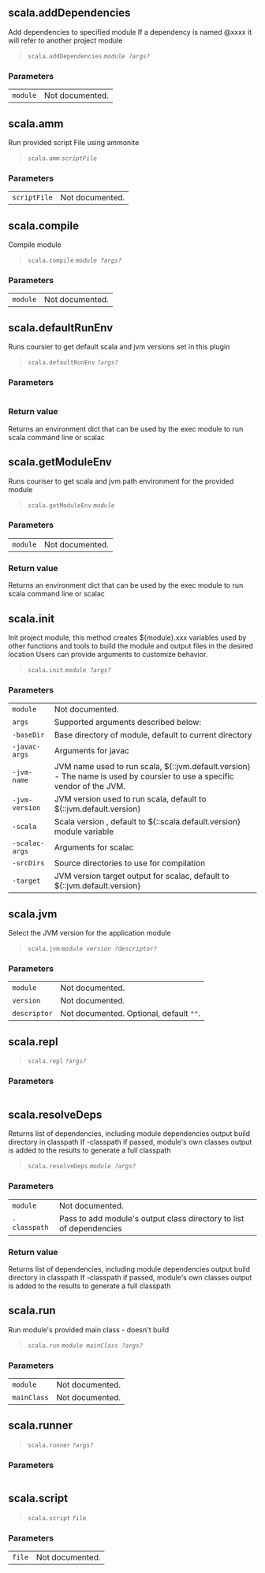 
## <a name='::scala.addDependencies'></a>scala\.addDependencies

Add dependencies to specified module
If a dependency is named @xxxx it will refer to another project module


> `scala.addDependencies` *`module ?args?`*<br>

### <a name='Parameters'></a>Parameters

|||
|----|----|
|`module`|Not documented.|


## <a name='::scala.amm'></a>scala\.amm

Run provided script File using ammonite


> `scala.amm` *`scriptFile`*<br>

### <a name='Parameters'></a>Parameters

|||
|----|----|
|`scriptFile`|Not documented.|


## <a name='::scala.compile'></a>scala\.compile

Compile module


> `scala.compile` *`module ?args?`*<br>

### <a name='Parameters'></a>Parameters

|||
|----|----|
|`module`|Not documented.|


## <a name='::scala.defaultRunEnv'></a>scala\.defaultRunEnv

Runs coursier to get default scala and jvm versions set in this plugin


> `scala.defaultRunEnv` *`?args?`*<br>

### <a name='Parameters'></a>Parameters

|||
|----|----|


### <a name='Return_value'></a>Return value

Returns an environment dict that can be used by the exec module to run scala command line or scalac

## <a name='::scala.getModuleEnv'></a>scala\.getModuleEnv

Runs couriser to get scala and jvm path environment for the provided module


> `scala.getModuleEnv` *`module`*<br>

### <a name='Parameters'></a>Parameters

|||
|----|----|
|`module`|Not documented.|


### <a name='Return_value'></a>Return value

Returns an environment dict that can be used by the exec module to run scala command line or scalac

## <a name='::scala.init'></a>scala\.init

Init project module, this method creates ${module}.xxx variables used by other functions and tools to build the module and output files in the desired location
Users can provide arguments to customize behavior.


> `scala.init` *`module ?args?`*<br>

### <a name='Parameters'></a>Parameters

|||
|----|----|
|`module`|Not documented.|
|`args`|Supported arguments described below:|
|`-baseDir`|Base directory of module, default to current directory|
|`-javac-args`|Arguments for javac|
|`-jvm-name`|JVM name used to run scala, ${::jvm.default.version} - The name is used by coursier to use a specific vendor of the JVM.|
|`-jvm-version`|JVM version used to run scala, default to ${::jvm.default.version}|
|`-scala`|Scala version , default to ${::scala.default.version} module variable|
|`-scalac-args`|Arguments for scalac|
|`-srcDirs`|Source directories to use for compilation|
|`-target`|JVM version target output for scalac, default to ${::jvm.default.version}|


## <a name='::scala.jvm'></a>scala\.jvm

Select the JVM version for the application module


> `scala.jvm` *`module version ?descriptor?`*<br>

### <a name='Parameters'></a>Parameters

|||
|----|----|
|`module`|Not documented.|
|`version`|Not documented.|
|`descriptor`|Not documented. Optional, default `""`.|


## <a name='::scala.repl'></a>scala\.repl


> `scala.repl` *`?args?`*<br>

### <a name='Parameters'></a>Parameters

|||
|----|----|


## <a name='::scala.resolveDeps'></a>scala\.resolveDeps

Returns list of dependencies, including module dependencies output build directory in classpath
If -classpath if passed, module's own classes output is added to the results to generate a full classpath


> `scala.resolveDeps` *`module ?args?`*<br>

### <a name='Parameters'></a>Parameters

|||
|----|----|
|`module`|Not documented.|
|`-classpath`|Pass  to add module's output class directory to list of dependencies|


### <a name='Return_value'></a>Return value

Returns list of dependencies, including module dependencies output build directory in classpath
If -classpath if passed, module's own classes output is added to the results to generate a full classpath

## <a name='::scala.run'></a>scala\.run

Run module's provided main class - doesn't build


> `scala.run` *`module mainClass ?args?`*<br>

### <a name='Parameters'></a>Parameters

|||
|----|----|
|`module`|Not documented.|
|`mainClass`|Not documented.|


## <a name='::scala.runner'></a>scala\.runner


> `scala.runner` *`?args?`*<br>

### <a name='Parameters'></a>Parameters

|||
|----|----|


## <a name='::scala.script'></a>scala\.script


> `scala.script` *`file`*<br>

### <a name='Parameters'></a>Parameters

|||
|----|----|
|`file`|Not documented.|


